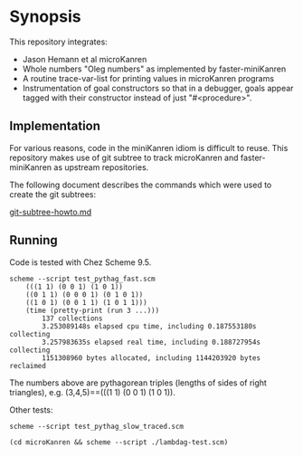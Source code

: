 # Synopsis

This repository integrates:

- Jason Hemann et al microKanren
- Whole numbers "Oleg numbers" as implemented by faster-miniKanren
- A routine trace-var-list for printing values in microKanren programs
- Instrumentation of goal constructors so that in a debugger, goals appear tagged with their constructor instead of just "#&lt;procedure&gt;".

## Implementation

For various reasons, code in the miniKanren idiom is difficult to reuse.  This repository makes use of git subtree to track microKanren and faster-miniKanren as upstream repositories.

The following document describes the commands which were used to create the git subtrees:

[git-subtree-howto.md](./git-subtree-howto.md)

## Running

Code is tested with Chez Scheme 9.5.

    scheme --script test_pythag_fast.scm
        (((1 1) (0 0 1) (1 0 1))
        ((0 1 1) (0 0 0 1) (0 1 0 1))
        ((1 0 1) (0 0 1 1) (1 0 1 1)))
        (time (pretty-print (run 3 ...)))
            137 collections
            3.253089148s elapsed cpu time, including 0.187553180s collecting
            3.257983635s elapsed real time, including 0.188727954s collecting
            1151308960 bytes allocated, including 1144203920 bytes reclaimed

The numbers above are pythagorean triples (lengths of sides of right triangles), e.g. (3,4,5)==(((1 1) (0 0 1) (1 0 1)).

Other tests:

    scheme --script test_pythag_slow_traced.scm

    (cd microKanren && scheme --script ./lambdag-test.scm)

